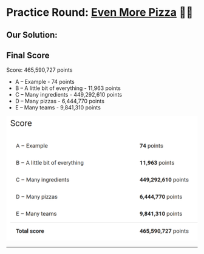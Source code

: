 # Practice Round: [Even More Pizza](practice_round_2021_v3.pdf) 🍕🍕

## Our Solution:

## Final Score

Score: 465,590,727 points

* A – Example - 74 points
* B – A little bit of everything - 11,963 points
* C – Many ingredients - 449,292,610 points
* D – Many pizzas - 6,444,770 points
* E – Many teams - 9,841,310 points

![score](./images/score.png)

---